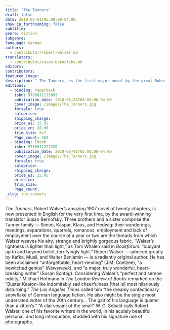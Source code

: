 ```yaml
---
title: "The Tanners"
draft: false
date: 2010-05-01T05:00:00-04:00
show_in_forthcoming: false
subtitle:
genre: Fiction
subgenre:
language: German
authors:
  - contributor/robert-walser.md
translators:
  - contributor/susan-bernofsky.md
editors:
contributors:
featured_image:
description: "_The Tanners_ is the first major novel by the great Robert Walser to appear in English "
editions:
  - binding: Paperback
    isbn: 9780811215893
    publication_date: 2010-05-01T05:00:00-04:00
    cover_image: /images/The_Tanners.jpg
    forsale: true
    saleprice:
    shipping_charge:
    price_us: 15.95
    price_cn: 20.00
    trim_size: 5x7
    Page_count: 368
  - binding: Ebook
    isbn: 9780811221320
    publication_date: 2010-05-01T05:00:00-04:00
    cover_image: /images/The_Tanners.jpg
    forsale: true
    saleprice:
    shipping_charge:
    price_us: 15.95
    price_cn:
    trim_size:
    Page_count:
_slug: the-tanners
---
```


_The Tanners_, Robert Walser’s amazing 1907 novel of twenty chapters, is now presented in English for the very first time, by the award-winning translator Susan Bernofsky. Three brothers and a sister comprise the Tanner family — Simon, Kaspar, Klaus, and Hedwig: their wanderings, meetings, separations, quarrels, romances, employment and lack of employment over the course of a year or two are the threads from which Walser weaves his airy, strange and brightly gorgeous fabric. “Walser’s lightness is lighter than light,” as Tom Whalen said in _Bookforum_: “buoyant up to and beyond belief, terrifyingly light.” Robert Walser — admired greatly by Kafka, Musil, and Walter Benjamin — is a radiantly original author. He has been acclaimed “unforgettable, heart-rending” (J.M. Coetzee), “a bewitched genius” (_Newsweek_), and “a major, truly wonderful, heart-breaking writer” (Susan Sontag). Considering Walser’s “perfect and serene oddity,” Michael Hofmann in _The London Review of Books_ remarked on the “Buster Keaton-like indomitably sad cheerfulness [that is] most hilariously disturbing.” _The Los Angeles Times_ called him “the dreamy confectionary snowflake of German language fiction. He also might be the single most underrated writer of the 20th century... The gait of his language is quieter than a kitten’s.” “A clairvoyant of the small” W. G. Sebald calls Robert Walser, one of his favorite writers in the world, in his acutely beautiful, personal, and long introduction, studded with his signature use of photographs.

